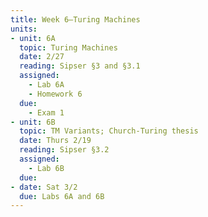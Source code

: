 ```yaml
---
title: Week 6—Turing Machines
units:
- unit: 6A
  topic: Turing Machines
  date: 2/27
  reading: Sipser §3 and §3.1
  assigned: 
    - Lab 6A
    - Homework 6
  due: 
    - Exam 1
- unit: 6B
  topic: TM Variants; Church-Turing thesis
  date: Thurs 2/19
  reading: Sipser §3.2
  assigned: 
    - Lab 6B
  due: 
- date: Sat 3/2
  due: Labs 6A and 6B
---
```

